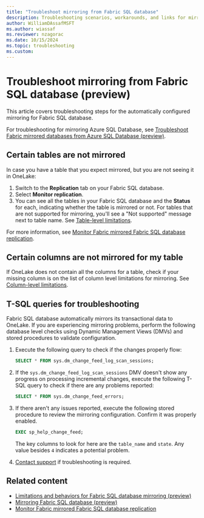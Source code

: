 ```yaml
---
title: "Troubleshoot mirroring from Fabric SQL database"
description: Troubleshooting scenarios, workarounds, and links for mirroring Fabric SQL database.
author: WilliamDAssafMSFT
ms.author: wiassaf
ms.reviewer: nzagorac
ms.date: 10/15/2024
ms.topic: troubleshooting
ms.custom:
---
```

# Troubleshoot mirroring from Fabric SQL database (preview)

This article covers troubleshooting steps for the automatically configured mirroring for Fabric SQL database.

For troubleshooting for mirroring Azure SQL Database, see [Troubleshoot Fabric mirrored databases from Azure SQL Database (preview)](../../mirroring/azure-sql-database-troubleshoot.md).

## Certain tables are not mirrored

In case you have a table that you expect mirrored, but you are not seeing it in OneLake:

1. Switch to the **Replication** tab on your Fabric SQL database.
1. Select **Monitor replication**.
1. You can see all the tables in your Fabric SQL database and the **Status** for each, indicating whether the table is mirrored or not. For tables that are not supported for mirroring, you'll see a "Not supported" message next to table name. See [Table-level limitations](mirroring-limitations.md#table-level).

For more information, see [Monitor Fabric mirrored Fabric SQL database replication](mirroring-monitor.md).

## Certain columns are not mirrored for my table

If OneLake does not contain all the columns for a table, check if your missing column is on the list of column level limitations for mirroring. See [Column-level limitations](mirroring-limitations.md#column-level).

## T-SQL queries for troubleshooting

Fabric SQL database automatically mirrors its transactional data to OneLake. If you are experiencing mirroring problems, perform the following database level checks using Dynamic Management Views (DMVs) and stored procedures to validate configuration.

1. Execute the following query to check if the changes properly flow:

    ```sql
    SELECT * FROM sys.dm_change_feed_log_scan_sessions;
    ```

1. If the `sys.dm_change_feed_log_scan_sessions` DMV doesn't show any progress on processing incremental changes, execute the following T-SQL query to check if there are any problems reported:

    ```sql
    SELECT * FROM sys.dm_change_feed_errors;
    ```

1. If there aren't any issues reported, execute the following stored procedure to review the mirroring configuration. Confirm it was properly enabled.

    ```sql
    EXEC sp_help_change_feed;
    ```

    The key columns to look for here are the `table_name` and `state`. Any value besides `4` indicates a potential problem.
1. [Contact support](/power-bi/support/service-support-options) if troubleshooting is required.

## Related content

- [Limitations and behaviors for Fabric SQL database mirroring (preview)](mirroring-limitations.md)
- [Mirroring Fabric SQL database (preview)](mirroring-overview.md)
- [Monitor Fabric mirrored Fabric SQL database replication](mirroring-monitor.md)
